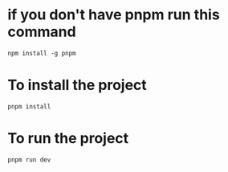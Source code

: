 
# if you don't have pnpm run this command
``
npm install -g pnpm
``

# To install the project
``
pnpm install
``
# To run the project
``
pnpm run dev
``
